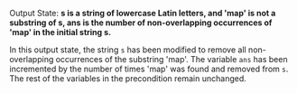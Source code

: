 Output State: **s is a string of lowercase Latin letters, and 'map' is not a substring of s, ans is the number of non-overlapping occurrences of 'map' in the initial string s.**

In this output state, the string `s` has been modified to remove all non-overlapping occurrences of the substring 'map'. The variable `ans` has been incremented by the number of times 'map' was found and removed from `s`. The rest of the variables in the precondition remain unchanged.